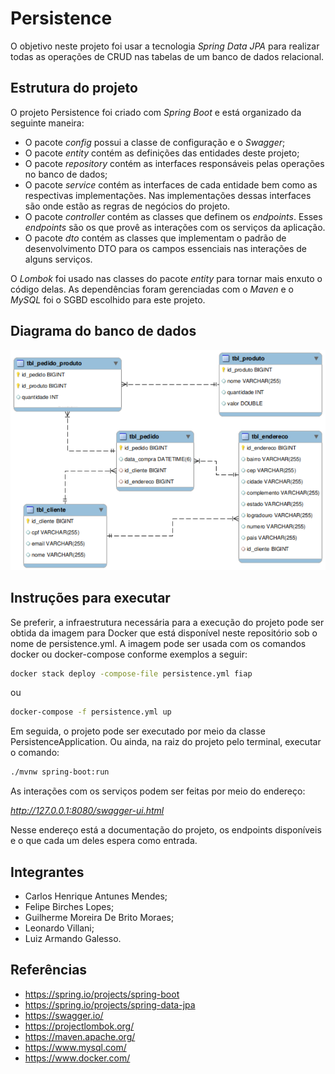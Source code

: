 # Persistence

O objetivo neste projeto foi usar a tecnologia *Spring Data JPA* para realizar todas as operações de CRUD nas tabelas de um banco de dados relacional. 

## Estrutura do projeto

O projeto Persistence foi criado com *Spring Boot* e está organizado da seguinte maneira: 

- O pacote *config* possui a classe de configuração e o *Swagger*;
- O pacote *entity* contém as definições das entidades deste projeto;
- O pacote *repository* contém as interfaces responsáveis pelas operações no banco de dados;
- O pacote *service* contém as interfaces de cada entidade bem como as respectivas implementações. Nas implementações dessas interfaces são onde estão as regras de negócios do projeto.
- O pacote *controller* contém as classes que definem os *endpoints*. Esses *endpoints* são os que provê as interações com os serviços da aplicação.
- O pacote *dto* contém as classes que implementam o padrão de desenvolvimento DTO para os campos essenciais nas interações de alguns serviços.

O *Lombok* foi usado nas classes do pacote *entity* para tornar mais enxuto o código delas. As dependências foram gerenciadas com o *Maven* e o *MySQL* foi o SGBD escolhido para este projeto.

## Diagrama do banco de dados
![Screenshot](diagrama-persistence.png)

## Instruções para executar

Se preferir, a infraestrutura necessária para a execução do projeto pode ser obtida da imagem para Docker que está disponível neste repositório sob o nome de persistence.yml. A imagem pode ser usada com os comandos docker ou docker-compose conforme exemplos a seguir:

```bash
docker stack deploy -compose-file persistence.yml fiap
```

ou

```bash
docker-compose -f persistence.yml up
```

Em seguida, o projeto pode ser executado por meio da classe PersistenceApplication. Ou ainda, na raiz do projeto pelo terminal, executar o comando: 

```bash
./mvnw spring-boot:run
```

As interações com os serviços podem ser feitas por meio do endereço:

*http://127.0.0.1:8080/swagger-ui.html*

Nesse endereço está a documentação do projeto, os endpoints disponíveis e o que cada um deles espera como entrada.

## Integrantes

- Carlos Henrique Antunes Mendes;
- Felipe Birches Lopes;
- Guilherme Moreira De Brito Moraes;
- Leonardo Villani;
- Luiz Armando Galesso.

## Referências

- https://spring.io/projects/spring-boot
- https://spring.io/projects/spring-data-jpa
- https://swagger.io/
- https://projectlombok.org/
- https://maven.apache.org/
- https://www.mysql.com/
- https://www.docker.com/